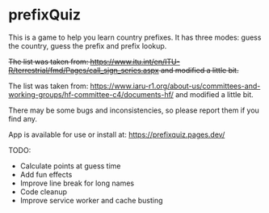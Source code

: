 # prefixQuiz

This is a game to help you learn country prefixes.
It has three modes: guess the country, guess the prefix and prefix lookup.

~~The list was taken from: https://www.itu.int/en/ITU-R/terrestrial/fmd/Pages/call_sign_series.aspx and modified a little bit.~~

The list was taken from: https://www.iaru-r1.org/about-us/committees-and-working-groups/hf-committee-c4/documents-hf/ and modified a little bit.

There may be some bugs and inconsistencies, so please report them if you find any.

App is available for use or install at: https://prefixquiz.pages.dev/


TODO:

- Calculate points at guess time
- Add fun effects
- Improve line break for long names
- Code cleanup
- Improve service worker and cache busting
